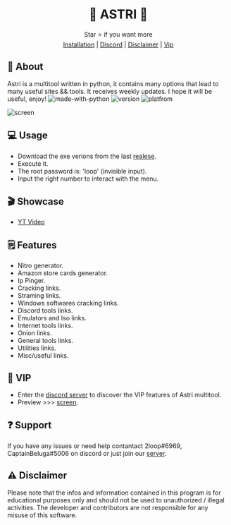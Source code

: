 <div align="center">

# 💫 ASTRI 💫

</div>
<div align="center">
  Star ⭐ if you want more <br>
  <a href="https://github.com/astros3x/Astri#-usage">Installation</a> | <a href="https://discord.gg/XnRjFmgPYz">Discord</a> | <a href="https://github.com/astros3x/Astri#warning-disclaimer">Disclaimer</a> | <a href="https://github.com/astros3x/Astri#-vip">Vip</a>
</div>

## 📍 About
Astri is a multitool written in python, it contains many options that lead to many useful sites && tools. It receives weekly updates. I hope it will be useful, enjoy!    ![made-with-python](https://img.shields.io/badge/Made%20with-Python-1f425f.svg) ![version](https://img.shields.io/badge/python-3.9-green) ![platfrom](https://img.shields.io/badge/platform-windows-lightgrey)


![screen](https://user-images.githubusercontent.com/87500882/228861158-34670774-55fd-4b4c-9e8b-1df1599bc766.png)


## 💻 Usage
* Download the exe verions from the last [realese](https://github.com/astros3x/Astri/releases/).
* Execute it.
* The root password is: 'loop' (invisible input).
* Input the right number to interact with the menu.

## 🎬 Showcase
* [YT Video](https://youtu.be/AVpnfHaVXVU)


## 🗒️ Features
* Nitro generator.
* Amazon store cards generator.
* Ip Pinger.
* Cracking links.
* Straming links.
* Windows softwares cracking links.
* Discord tools links.
* Emulators and Iso links.
* Internet tools links.
* Onion links.
* General tools links.
* Utilities links.
* Misc/useful links.


## 👑 VIP
* Enter the [discord server](https://discord.gg/XnRjFmgPYz) to discover the VIP features of Astri multitool.
* Preview >>> [screen](https://mega.nz/file/EspAGBrD#yGoUffug6_JRCgEMsLeNSfI40IKtiBPiugwuDJ9RTmY).


## :question: Support
If you have any issues or need help contantact 2loop#6969, CaptainBeluga#5006 on discord or just join our [server](https://discord.gg/XnRjFmgPYz).


## :warning: Disclaimer
Please note that the infos and information contained in this program is for educational purposes only and should not be used to unauthorized / illegal activities. The developer and contributors are not responsible for any misuse of this software.
